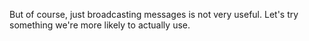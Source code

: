 But of course, just broadcasting messages is not very useful. Let's try something we're more likely to actually use.
